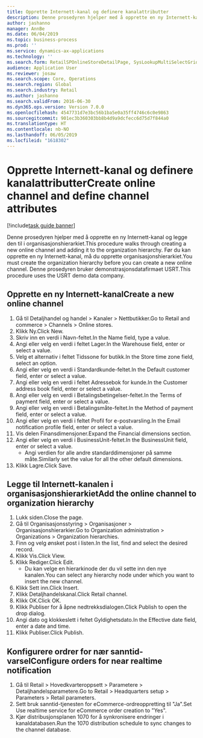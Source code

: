 ```yaml
---
title: Opprette Internett-kanal og definere kanalattributter
description: Denne prosedyren hjelper med å opprette en ny Internett-kanal og legge den til i organisasjonshierarkiet.
author: jashanno
manager: AnnBe
ms.date: 06/04/2019
ms.topic: business-process
ms.prod: ''
ms.service: dynamics-ax-applications
ms.technology: ''
ms.search.form: RetailSPOnlineStoreDetailPage, SysLookupMultiSelectGrid, DimensionLookup, OMHierarchyManager, HierarchyDesigner, OMNodeSelection, HierarchyPublishAndCloseForm
audience: Application User
ms.reviewer: josaw
ms.search.scope: Core, Operations
ms.search.region: Global
ms.search.industry: Retail
ms.author: jashanno
ms.search.validFrom: 2016-06-30
ms.dyn365.ops.version: Version 7.0.0
ms.openlocfilehash: 4547731d7e3bc56b1ba5e0a35ff4746c6c0e9863
ms.sourcegitcommit: 901ec3b360303bb8b4d9a9dcfecc6d75d7f844a0
ms.translationtype: HT
ms.contentlocale: nb-NO
ms.lasthandoff: 06/05/2019
ms.locfileid: "1618302"
---
```

# <a name="create-online-channel-and-define-channel-attributes"></a><span data-ttu-id="4f7ba-103">Opprette Internett-kanal og definere kanalattributter</span><span class="sxs-lookup"><span data-stu-id="4f7ba-103">Create online channel and define channel attributes</span></span>

[!include[task guide banner](../includes/task-guide-banner.md)]

<span data-ttu-id="4f7ba-104">Denne prosedyren hjelper med å opprette en ny Internett-kanal og legge den til i organisasjonshierarkiet.</span><span class="sxs-lookup"><span data-stu-id="4f7ba-104">This procedure walks through creating a new online channel and adding it to the organization hierarchy.</span></span> <span data-ttu-id="4f7ba-105">Før du kan opprette en ny Internett-kanal, må du opprette organisasjonshierarkiet.</span><span class="sxs-lookup"><span data-stu-id="4f7ba-105">You must create the organization hierarchy before you can create a new online channel.</span></span> <span data-ttu-id="4f7ba-106">Denne prosedyren bruker demonstrasjonsdatafirmaet USRT.</span><span class="sxs-lookup"><span data-stu-id="4f7ba-106">This procedure uses the USRT demo data company.</span></span>


## <a name="create-a-new-online-channel"></a><span data-ttu-id="4f7ba-107">Opprette en ny Internett-kanal</span><span class="sxs-lookup"><span data-stu-id="4f7ba-107">Create a new online channel</span></span>
1. <span data-ttu-id="4f7ba-108">Gå til Detaljhandel og handel > Kanaler > Nettbutikker.</span><span class="sxs-lookup"><span data-stu-id="4f7ba-108">Go to Retail and commerce > Channels > Online stores.</span></span>
2. <span data-ttu-id="4f7ba-109">Klikk Ny.</span><span class="sxs-lookup"><span data-stu-id="4f7ba-109">Click New.</span></span>
3. <span data-ttu-id="4f7ba-110">Skriv inn en verdi i Navn-feltet.</span><span class="sxs-lookup"><span data-stu-id="4f7ba-110">In the Name field, type a value.</span></span>
4. <span data-ttu-id="4f7ba-111">Angi eller velg en verdi i feltet Lager.</span><span class="sxs-lookup"><span data-stu-id="4f7ba-111">In the Warehouse field, enter or select a value.</span></span>
5. <span data-ttu-id="4f7ba-112">Velg et alternativ i feltet Tidssone for butikk.</span><span class="sxs-lookup"><span data-stu-id="4f7ba-112">In the Store time zone field, select an option.</span></span>
6. <span data-ttu-id="4f7ba-113">Angi eller velg en verdi i Standardkunde-feltet.</span><span class="sxs-lookup"><span data-stu-id="4f7ba-113">In the Default customer field, enter or select a value.</span></span>
7. <span data-ttu-id="4f7ba-114">Angi eller velg en verdi i feltet Adressebok for kunde.</span><span class="sxs-lookup"><span data-stu-id="4f7ba-114">In the Customer address book field, enter or select a value.</span></span>
8. <span data-ttu-id="4f7ba-115">Angi eller velg en verdi i Betalingsbetingelser-feltet.</span><span class="sxs-lookup"><span data-stu-id="4f7ba-115">In the Terms of payment field, enter or select a value.</span></span>
9. <span data-ttu-id="4f7ba-116">Angi eller velg en verdi i Betalingsmåte-feltet.</span><span class="sxs-lookup"><span data-stu-id="4f7ba-116">In the Method of payment field, enter or select a value.</span></span>
10. <span data-ttu-id="4f7ba-117">Angi eller velg en verdi i feltet Profil for e-postvarsling.</span><span class="sxs-lookup"><span data-stu-id="4f7ba-117">In the Email notification profile field, enter or select a value.</span></span>
11. <span data-ttu-id="4f7ba-118">Vis delen Finansdimensjoner.</span><span class="sxs-lookup"><span data-stu-id="4f7ba-118">Expand the Financial dimensions section.</span></span>
12. <span data-ttu-id="4f7ba-119">Angi eller velg en verdi i BusinessUnit-feltet.</span><span class="sxs-lookup"><span data-stu-id="4f7ba-119">In the BusinessUnit field, enter or select a value.</span></span>
    * <span data-ttu-id="4f7ba-120">Angi verdien for alle andre standarddimensjoner på samme måte.</span><span class="sxs-lookup"><span data-stu-id="4f7ba-120">Similarly set the value for all the other default dimensions.</span></span>  
13. <span data-ttu-id="4f7ba-121">Klikk Lagre.</span><span class="sxs-lookup"><span data-stu-id="4f7ba-121">Click Save.</span></span>

## <a name="add-the-online-channel-to-organization-hierarchy"></a><span data-ttu-id="4f7ba-122">Legge til Internett-kanalen i organisasjonshierarkiet</span><span class="sxs-lookup"><span data-stu-id="4f7ba-122">Add the online channel to organization hierarchy</span></span>
1. <span data-ttu-id="4f7ba-123">Lukk siden.</span><span class="sxs-lookup"><span data-stu-id="4f7ba-123">Close the page.</span></span>
2. <span data-ttu-id="4f7ba-124">Gå til Organisasjonsstyring > Organisasjoner > Organisasjonshierarkier.</span><span class="sxs-lookup"><span data-stu-id="4f7ba-124">Go to Organization administration > Organizations > Organization hierarchies.</span></span>
3. <span data-ttu-id="4f7ba-125">Finn og velg ønsket post i listen.</span><span class="sxs-lookup"><span data-stu-id="4f7ba-125">In the list, find and select the desired record.</span></span>
4. <span data-ttu-id="4f7ba-126">Klikk Vis.</span><span class="sxs-lookup"><span data-stu-id="4f7ba-126">Click View.</span></span>
5. <span data-ttu-id="4f7ba-127">Klikk Rediger.</span><span class="sxs-lookup"><span data-stu-id="4f7ba-127">Click Edit.</span></span>
    * <span data-ttu-id="4f7ba-128">Du kan velge en hierarkinode der du vil sette inn den nye kanalen.</span><span class="sxs-lookup"><span data-stu-id="4f7ba-128">You can select any hierarchy node under which you want to insert the new channel.</span></span>  
6. <span data-ttu-id="4f7ba-129">Klikk Sett inn.</span><span class="sxs-lookup"><span data-stu-id="4f7ba-129">Click Insert.</span></span>
7. <span data-ttu-id="4f7ba-130">Klikk Detaljhandelskanal.</span><span class="sxs-lookup"><span data-stu-id="4f7ba-130">Click Retail channel.</span></span>
8. <span data-ttu-id="4f7ba-131">Klikk OK.</span><span class="sxs-lookup"><span data-stu-id="4f7ba-131">Click OK.</span></span>
9. <span data-ttu-id="4f7ba-132">Klikk Publiser for å åpne nedtrekksdialogen.</span><span class="sxs-lookup"><span data-stu-id="4f7ba-132">Click Publish to open the drop dialog.</span></span>
10. <span data-ttu-id="4f7ba-133">Angi dato og klokkeslett i feltet Gyldighetsdato.</span><span class="sxs-lookup"><span data-stu-id="4f7ba-133">In the Effective date field, enter a date and time.</span></span>
11. <span data-ttu-id="4f7ba-134">Klikk Publiser.</span><span class="sxs-lookup"><span data-stu-id="4f7ba-134">Click Publish.</span></span>

## <a name="configure-orders-for-near-realtime-notification"></a><span data-ttu-id="4f7ba-135">Konfigurere ordrer for nær sanntid-varsel</span><span class="sxs-lookup"><span data-stu-id="4f7ba-135">Configure orders for near realtime notification</span></span>
1. <span data-ttu-id="4f7ba-136">Gå til Retail > Hovedkvarteroppsett > Parametere > Detaljhandelsparametere.</span><span class="sxs-lookup"><span data-stu-id="4f7ba-136">Go to Retail  > Headquarters setup > Parameters > Retail parameters.</span></span>
2. <span data-ttu-id="4f7ba-137">Sett bruk sanntid-tjenesten for eCommerce-ordreoppretting til "Ja".</span><span class="sxs-lookup"><span data-stu-id="4f7ba-137">Set Use realtime service for eCommerce order creation to "Yes".</span></span>
3. <span data-ttu-id="4f7ba-138">Kjør distribusjonsplanen 1070 for å synkronisere endringer i kanaldatabasen.</span><span class="sxs-lookup"><span data-stu-id="4f7ba-138">Run the 1070 distribution schedule to sync changes to the channel database.</span></span> 


